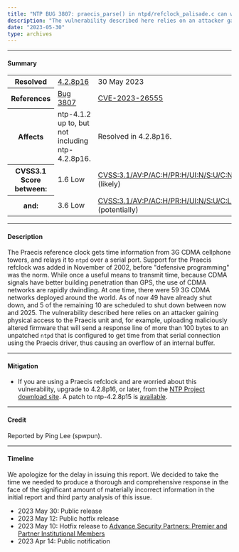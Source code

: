 ```yaml
---
title: "NTP BUG 3807: praecis_parse() in ntpd/refclock_palisade.c can write out-of-bounds "
description: "The vulnerability described here relies on an attacker gaining physical access to the Praecis unit."
date: "2023-05-30"
type: archives
---
```


* * *

#### Summary

<table>
  <tbody>
	<tr>
		<th><b>Resolved</b></th>
		<td><a href="/support/securitynotice/4_2_8p16-release-announcement/">4.2.8p16</a></td>
		<td>30 May 2023</td>
	</tr>
	<tr>
		<th><b>References</b></th>
		<td><a href="https://bugs.ntp.org/3807">Bug 3807</a></td>
		<td><a href="https://nvd.nist.gov/vuln/detail/CVE-2023-26555">CVE-2023-26555</a></td>
	</tr>
	<tr>
		<th><b>Affects</b></th>
		<td>ntp-4.1.2 up to, but not including ntp-4.2.8p16.</td>
		<td>Resolved in 4.2.8p16.</td>
	</tr>
	<tr>
		<th><b>CVSS3.1 Score<br> between:<b></th>
		<td>1.6 Low</td>
		<td><a href="https://www.first.org/cvss/calculator/3.1#CVSS:3.1/AV:P/AC:H/PR:H/UI:N/S:U/C:N/I:N/A:L">CVSS:3.1/AV:P/AC:H/PR:H/UI:N/S:U/C:N/I:N/A:L</a> (likely)</td>
	</tr>
    <tr>
         <th><b>and:</b></th>
         <td> 3.6 Low</td>
         <td><a href="https://www.first.org/cvss/calculator/3.1#CVSS:3.1/AV:P/AC:H/PR:H/UI:N/S:U/C:L/I:L/A:L">CVSS:3.1/AV:P/AC:H/PR:H/UI:N/S:U/C:L/I:L/A:L</a> (potentially)</td>
    </tr>		 
  </tbody>	
</table>

* * *
    
#### Description 

The Praecis reference clock gets time information from 3G CDMA cellphone towers, and relays it to `ntpd` over a serial port. Support for the Praecis refclock was added in November of 2002, before "defensive programming" was the norm. While once a useful means to transmit time, because CDMA signals have better building penetration than GPS, the use of CDMA networks are rapidly dwindling. At one time, there were 59 3G CDMA networks deployed around the world. As of now 49 have already shut down, and 5 of the remaining 10 are scheduled to shut down between now and 2025. The vulnerability described here relies on an attacker gaining physical access to the Praecis unit and, for example, uploading maliciously altered firmware that will send a response line of more than 100 bytes to an unpatched `ntpd` that is configured to get time from that serial connection using the Praecis driver, thus causing an overflow of an internal buffer. 

* * *
    
#### Mitigation

* If you are using a Praecis refclock and are worried about this vulnerability, upgrade to 4.2.8p16, or later, from the [NTP Project download site](/downloads/).  A patch to ntp-4.2.8p15 is [available](https://archive.ntp.org/ntp4/ntp-4.2/ntp-4.2.8p15-3806-3807.patch). 

* * *

#### Credit

Reported by Ping Lee (spwpun).

* * *

#### Timeline

We apologize for the delay in issuing this report. We decided to take the time we needed to produce a thorough and comprehensive response in the face of the significant amount of materially incorrect information in the initial report and third party analysis of this issue. 

* 2023 May 30: Public release
* 2023 May 12: Public hotfix release
* 2023 May 10: Hotfix release to [Advance Security Partners: Premier and Partner Institutional Members](https://www.nwtime.org/membership/benefits/)
* 2023 Apr 14: Public notification